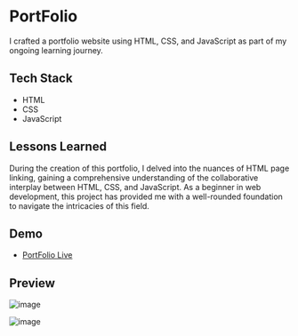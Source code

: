 
# PortFolio
I crafted a portfolio website using HTML, CSS, and JavaScript as part of my ongoing learning journey.
    
## Tech Stack
- HTML 
- CSS
- JavaScript  




## Lessons Learned
During the creation of this portfolio, I delved into the nuances of HTML page linking, gaining a comprehensive understanding of the collaborative interplay between HTML, CSS, and JavaScript. As a beginner in web development, this project has provided me with a well-rounded foundation to navigate the intricacies of this field.


## Demo
- [PortFolio Live](https://portfolio-01-9wkx.onrender.com)


## Preview
![image](https://github.com/vineet-53/personal_portfolio/assets/116667797/3216e45b-584c-42a8-836f-3a9616a19992)

![image](https://github.com/vineet-53/personal_portfolio/assets/116667797/e3361a8d-f0b6-4f39-85cf-d1c821ce49af)

